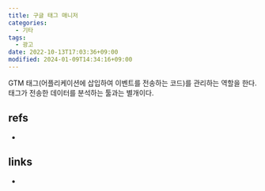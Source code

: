 ```yaml
---
title: 구글 태그 매니저
categories:
  - 기타
tags:
  - 광고
date: 2022-10-13T17:03:36+09:00
modified: 2024-01-09T14:34:16+09:00
---
```

GTM
태그(어플리케이션에 삽입하여 이벤트를 전송하는 코드)를 관리하는 역할을 한다. 태그가 전송한 데이터를 분석하는 툴과는 별개이다.


## refs
- 


## links
- 
